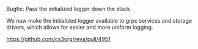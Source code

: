 Bugfix: Pass the initialized logger down the stack

We now make the initialized logger available to grpc services and storage drivers, which allows for easier and more uniform logging.

https://github.com/cs3org/reva/pull/4951
